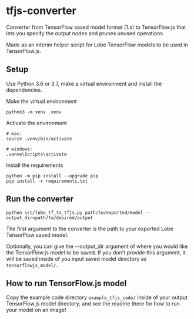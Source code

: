 # tfjs-converter
Converter from TensorFlow saved model format (1.x) to TensorFlow.js
that lets you specify the output nodes and prunes unused operations.

Made as an interim helper script for Lobe TensorFlow models to be used in TensorFlow.js.

## Setup
Use Python 3.6 or 3.7, make a virtual environment and install the dependencies.

Make the virtual environment
```shell script
python3 -m venv .venv
```
Activate the environment
```shell script
# mac:
source .venv/bin/activate

# windows:
.venve\Scripts\activate
```
Install the requirements
```shell script
python -m pip install --upgrade pip
pip install -r requirements.txt
```

## Run the converter
```shell script
python src/lobe_tf_to_tfjs.py path/to/exported/model --output_dir=path/to/desired/output
```
The first argument to the converter is the path to your exported Lobe TensorFlow saved model.

Optionally, you can give the --output_dir argument of where you would like the TensorFlow.js model to be saved.
If you don't provide this argument, it will be saved inside of you input saved model directory as `tensorflowjs_model/`.


## How to run TensorFlow.js model
Copy the example code directory `example_tfjs_code/` inside of your output TensorFlow.js model directory,
and see the readme there for how to run your model on an image!
